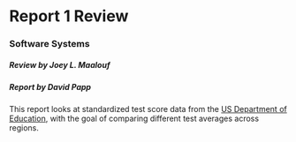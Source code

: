 # Report 1 Review
### Software Systems
##### Review by Joey L. Maalouf
##### Report by David Papp

This report looks at standardized test score data from the [US Department of Education](https://collegescorecard.ed.gov/data), with the goal of comparing different test averages across regions.
